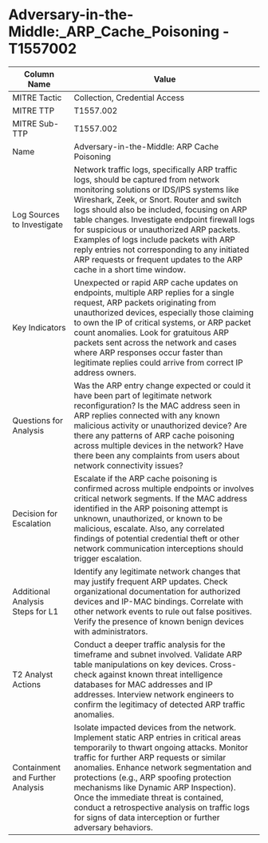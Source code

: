 # Adversary-in-the-Middle:_ARP_Cache_Poisoning - T1557002

| Column Name | Value |
|-------------|-------|
| MITRE Tactic | Collection, Credential Access |
| MITRE TTP | T1557.002 |
| MITRE Sub-TTP | T1557.002 |
| Name | Adversary-in-the-Middle: ARP Cache Poisoning |
| Log Sources to Investigate | Network traffic logs, specifically ARP traffic logs, should be captured from network monitoring solutions or IDS/IPS systems like Wireshark, Zeek, or Snort. Router and switch logs should also be included, focusing on ARP table changes. Investigate endpoint firewall logs for suspicious or unauthorized ARP packets. Examples of logs include packets with ARP reply entries not corresponding to any initiated ARP requests or frequent updates to the ARP cache in a short time window. |
| Key Indicators | Unexpected or rapid ARP cache updates on endpoints, multiple ARP replies for a single request, ARP packets originating from unauthorized devices, especially those claiming to own the IP of critical systems, or ARP packet count anomalies. Look for gratuitous ARP packets sent across the network and cases where ARP responses occur faster than legitimate replies could arrive from correct IP address owners. |
| Questions for Analysis | Was the ARP entry change expected or could it have been part of legitimate network reconfiguration? Is the MAC address seen in ARP replies connected with any known malicious activity or unauthorized device? Are there any patterns of ARP cache poisoning across multiple devices in the network? Have there been any complaints from users about network connectivity issues? |
| Decision for Escalation | Escalate if the ARP cache poisoning is confirmed across multiple endpoints or involves critical network segments. If the MAC address identified in the ARP poisoning attempt is unknown, unauthorized, or known to be malicious, escalate. Also, any correlated findings of potential credential theft or other network communication interceptions should trigger escalation. |
| Additional Analysis Steps for L1 | Identify any legitimate network changes that may justify frequent ARP updates. Check organizational documentation for authorized devices and IP-MAC bindings. Correlate with other network events to rule out false positives. Verify the presence of known benign devices with administrators. |
| T2 Analyst Actions | Conduct a deeper traffic analysis for the timeframe and subnet involved. Validate ARP table manipulations on key devices. Cross-check against known threat intelligence databases for MAC addresses and IP addresses. Interview network engineers to confirm the legitimacy of detected ARP traffic anomalies. |
| Containment and Further Analysis | Isolate impacted devices from the network. Implement static ARP entries in critical areas temporarily to thwart ongoing attacks. Monitor traffic for further ARP requests or similar anomalies. Enhance network segmentation and protections (e.g., ARP spoofing protection mechanisms like Dynamic ARP Inspection). Once the immediate threat is contained, conduct a retrospective analysis on traffic logs for signs of data interception or further adversary behaviors. |
